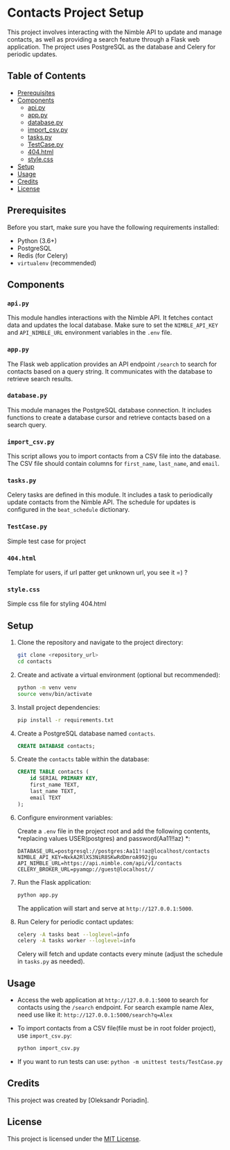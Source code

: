 # Contacts Project Setup

This project involves interacting with the Nimble API to update and manage contacts, as well as providing a search
feature through a Flask web application. The project uses PostgreSQL as the database and Celery for periodic updates.

## Table of Contents

- [Prerequisites](#prerequisites)
- [Components](#components)
    - [api.py](#apipy)
    - [app.py](#apppy)
    - [database.py](#databasepy)
    - [import_csv.py](#import_csvpy)
    - [tasks.py](#taskspy)
    - [TestCase.py](#testcasepy)
    - [404.html](#404html)
    - [style.css](#stylecss)
- [Setup](#setup)
- [Usage](#usage)
- [Credits](#credits)
- [License](#license)

## Prerequisites

Before you start, make sure you have the following requirements installed:

- Python (3.6+)
- PostgreSQL
- Redis (for Celery)
- `virtualenv` (recommended)

## Components

### `api.py`

This module handles interactions with the Nimble API. It fetches contact data and updates the local database. Make sure
to set the `NIMBLE_API_KEY` and `API_NIMBLE_URL` environment variables in the `.env` file.

### `app.py`

The Flask web application provides an API endpoint `/search` to search for contacts based on a query string. It
communicates with the database to retrieve search results.

### `database.py`

This module manages the PostgreSQL database connection. It includes functions to create a database cursor and retrieve
contacts based on a search query.

### `import_csv.py`

This script allows you to import contacts from a CSV file into the database. The CSV file should contain columns
for `first_name`, `last_name`, and `email`.

### `tasks.py`

Celery tasks are defined in this module. It includes a task to periodically update contacts from the Nimble API. The
schedule for updates is configured in the `beat_schedule` dictionary.

### `TestCase.py`

Simple test case for project

### `404.html`

Template for users, if url patter get unknown url, you see it =) ?

### `style.css`

Simple css file for styling 404.html

## Setup

1. Clone the repository and navigate to the project directory:

    ```bash
    git clone <repository_url>
    cd contacts
    ```

2. Create and activate a virtual environment (optional but recommended):

    ```bash
    python -m venv venv
    source venv/bin/activate
    ```

3. Install project dependencies:

    ```bash
    pip install -r requirements.txt
    ```

4. Create a PostgreSQL database named `contacts`.

    ```sql
    CREATE DATABASE contacts;
    ```

5. Create the `contacts` table within the database:

    ```sql
    CREATE TABLE contacts (
        id SERIAL PRIMARY KEY,
        first_name TEXT,
        last_name TEXT,
        email TEXT
    );
    ```

6. Configure environment variables:

   Create a `.env` file in the project root and add the following contents,
   *replacing values USER(postgres) and password(Aa11!!az) *:

    ```env
    DATABASE_URL=postgresql://postgres:Aa11!!az@localhost/contacts
    NIMBLE_API_KEY=NxkA2RlXS3NiR8SKwRdDmroA992jgu
    API_NIMBLE_URL=https://api.nimble.com/api/v1/contacts
    CELERY_BROKER_URL=pyamqp://guest@localhost//
    ```

7. Run the Flask application:

    ```bash
    python app.py
    ```

   The application will start and serve at `http://127.0.0.1:5000`.

8. Run Celery for periodic contact updates:

    ```bash
    celery -A tasks beat --loglevel=info
    celery -A tasks worker --loglevel=info
    ```

   Celery will fetch and update contacts every minute (adjust the schedule in `tasks.py` as needed).

## Usage

- Access the web application at `http://127.0.0.1:5000` to search for contacts using the `/search` endpoint.
  For search example name Alex, need use like it: `http://127.0.0.1:5000/search?q=Alex`

- To import contacts from a CSV file(file must be in root folder project), use `import_csv.py`:

    ```bash
    python import_csv.py
    ```
- If you want to run tests can use: `python -m unittest tests/TestCase.py`

## Credits

This project was created by [Oleksandr Poriadin].

## License

This project is licensed under the [MIT License](LICENSE).

